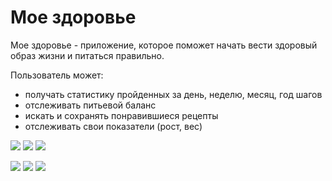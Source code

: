 # Мое здоровье

Мое здоровье - приложение, которое поможет начать вести здоровый образ жизни и питаться правильно.

Пользователь может:
- получать статистику пройденных за день, неделю, месяц, год шагов
- отслеживать питьевой баланс
- искать и сохранять понравившиеся рецепты
- отслеживать свои показатели (рост, вес)

<p>
  <img src="https://github.com/user-attachments/assets/8548e027-f06e-438f-925a-6995dcceef99">
  <img src="https://github.com/user-attachments/assets/61fafcf5-f904-4592-8239-863ff2e378a8">
  <img src="https://github.com/user-attachments/assets/43c18223-5655-464f-8b19-c80e0441e354">
</p>
<p>
  <img src="https://github.com/user-attachments/assets/e7c29d87-d740-40c6-9b66-c8bdcaf8f4b1">
  <img src="https://github.com/user-attachments/assets/61746352-4770-4e06-b9d8-7d30fbe73f9f">
  <img src="https://github.com/user-attachments/assets/14ee8407-104a-4077-9138-add15f7b8424">
</p>
